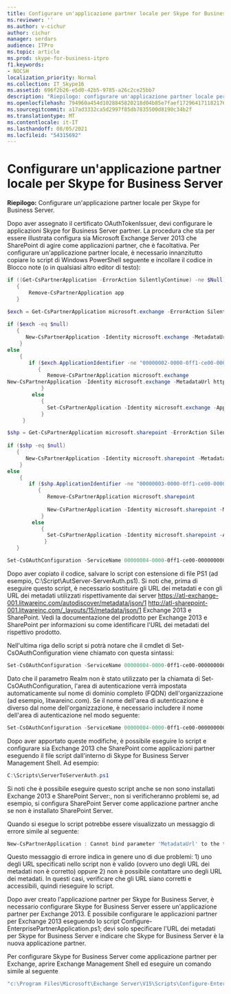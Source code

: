```yaml
---
title: Configurare un'applicazione partner locale per Skype for Business Server
ms.reviewer: ''
ms.author: v-cichur
author: cichur
manager: serdars
audience: ITPro
ms.topic: article
ms.prod: skype-for-business-itpro
f1.keywords:
- NOCSH
localization_priority: Normal
ms.collection: IT_Skype16
ms.assetid: 696f2b26-e5d0-42b5-9785-a26c2ce25bb7
description: "Riepilogo: configurare un'applicazione partner locale per Skype for Business Server."
ms.openlocfilehash: 794960a454d1028845820218d04b85e7faef17296417118217628d725e4dc815
ms.sourcegitcommit: a17ad3332ca5d2997f85db7835500d8190c34b2f
ms.translationtype: MT
ms.contentlocale: it-IT
ms.lasthandoff: 08/05/2021
ms.locfileid: "54315692"
---
```

# <a name="configure-an-on-premises-partner-application-for-skype-for-business-server"></a>Configurare un'applicazione partner locale per Skype for Business Server
 
**Riepilogo:** Configurare un'applicazione partner locale per Skype for Business Server.
  
Dopo aver assegnato il certificato OAuthTokenIssuer, devi configurare le applicazioni Skype for Business Server partner. La procedura che sta per essere illustrata configura sia Microsoft Exchange Server 2013 che SharePoint di agire come applicazioni partner, che è facoltativa. Per configurare un'applicazione partner locale, è necessario innanzitutto copiare lo script di Windows PowerShell seguente e incollare il codice in Blocco note (o in qualsiasi altro editor di testo):
  
```PowerShell
if ((Get-CsPartnerApplication -ErrorAction SilentlyContinue) -ne $Null)
   {
       Remove-CsPartnerApplication app
   }

$exch = Get-CsPartnerApplication microsoft.exchange -ErrorAction SilentlyContinue
        
if ($exch -eq $null)
   {
      New-CsPartnerApplication -Identity microsoft.exchange -MetadataUrl https://atl-exchange-001.litwareinc.com/autodiscover/metadata/json/1 -ApplicationTrustLevel Full 
    }
else
    {
       if ($exch.ApplicationIdentifier -ne "00000002-0000-0ff1-ce00-000000000000")
          {
             Remove-CsPartnerApplication microsoft.exchange
New-CsPartnerApplication -Identity microsoft.exchange -MetadataUrl https://atl-exchange-001.litwareinc.com/autodiscover/metadata/json/1 -ApplicationTrustLevel Full 
           }
        else
           {
             Set-CsPartnerApplication -Identity microsoft.exchange -ApplicationTrustLevel Full 
           }
     }

$shp = Get-CsPartnerApplication microsoft.sharepoint -ErrorAction SilentlyContinue
        
if ($shp -eq $null)
   {
      New-CsPartnerApplication -Identity microsoft.sharepoint -MetadataUrl http://atl-sharepoint-001.litwareinc.com/jsonmetadata.ashx -ApplicationTrustLevel Full 
    }
else
    {
       if ($shp.ApplicationIdentifier -ne "00000003-0000-0ff1-ce00-000000000000")
          {
             Remove-CsPartnerApplication microsoft.sharepoint
  
             New-CsPartnerApplication -Identity microsoft.sharepoint -MetadataUrl https://atl-sharepoint-001.litwareinc.com/_layouts/15/metadata/json/1 -ApplicationTrustLevel Full 
           }
        else
           {
             Set-CsPartnerApplication -Identity microsoft.sharepoint -ApplicationTrustLevel Full 
            }
   }

Set-CsOAuthConfiguration -ServiceName 00000004-0000-0ff1-ce00-000000000000
```

Dopo aver copiato il codice, salvare lo script con estensione di file PS1 (ad esempio, C:\Script\AutServer-ServerAuth.ps1). Si noti che, prima di eseguire questo script, è necessario sostituire gli URL dei metadati e con gli URL dei metadati utilizzati rispettivamente dai server https://atl-exchange-001.litwareinc.com/autodiscover/metadata/json/1 http://atl-sharepoint-001.litwareinc.com/_layouts/15/metadata/json/1 Exchange 2013 e SharePoint. Vedi la documentazione del prodotto per Exchange 2013 e SharePoint per informazioni su come identificare l'URL dei metadati del rispettivo prodotto.
  
Nell'ultima riga dello script si potrà notare che il cmdlet di Set-CsOAuthConfiguration viene chiamato con questa sintassi:
  
```PowerShell
Set-CsOAuthConfiguration -ServiceName 00000004-0000-0ff1-ce00-000000000000
```

Dato che il parametro Realm non è stato utilizzato per la chiamata di Set-CsOAuthConfiguration, l'area di autenticazione verrà impostata automaticamente sul nome di dominio completo (FQDN) dell'organizzazione (ad esempio, litwareinc.com). Se il nome dell'area di autenticazione è diverso dal nome dell'organizzazione, è necessario includere il nome dell'area di autenticazione nel modo seguente:
  
```PowerShell
Set-CsOAuthConfiguration -ServiceName 00000004-0000-0ff1-ce00-000000000000 -Realm "contoso.com"
```

Dopo aver apportato queste modifiche, è possibile eseguire lo script e configurare sia Exchange 2013 che SharePoint come applicazioni partner eseguendo il file script dall'interno di Skype for Business Server Management Shell. Ad esempio:
  
```PowerShell
C:\Scripts\ServerToServerAuth.ps1
```

Si noti che è possibile eseguire questo script anche se non sono installati Exchange 2013 e SharePoint Server:, non si verificheranno problemi se, ad esempio, si configura SharePoint Server come applicazione partner anche se non è installato SharePoint Server.
  
Quando si esegue lo script potrebbe essere visualizzato un messaggio di errore simile al seguente:
  
```PowerShell
New-CsPartnerApplication : Cannot bind parameter 'MetadataUrl' to the target. Exception setting "MetadataUrl": "The metadata document could not be downloaded from the URL in the MetadataUrl parameter or downloaded data is not a valid metadata document."
```

Questo messaggio di errore indica in genere uno di due problemi: 1) uno degli URL specificati nello script non è valido (ovvero uno degli URL dei metadati non è corretto) oppure 2) non è possibile contattare uno degli URL dei metadati. In questi casi, verificare che gli URL siano corretti e accessibili, quindi rieseguire lo script.
  
Dopo aver creato l'applicazione partner per Skype for Business Server, è necessario configurare Skype for Business Server essere un'applicazione partner per Exchange 2013. È possibile configurare le applicazioni partner per Exchange 2013 eseguendo lo script Configure-EnterprisePartnerApplication.ps1; devi solo specificare l'URL dei metadati per Skype for Business Server e indicare che Skype for Business Server è la nuova applicazione partner. 
  
Per configurare Skype for Business Server come applicazione partner per Exchange, aprire Exchange Management Shell ed eseguire un comando simile al seguente
  
```PowerShell
"c:\Program Files\Microsoft\Exchange Server\V15\Scripts\Configure-EnterprisePartnerApplication.ps1" -AuthMetadataUrl "https://SkypePro.contoso.com/metadata/json/1" -ApplicationType "Lync"
```


